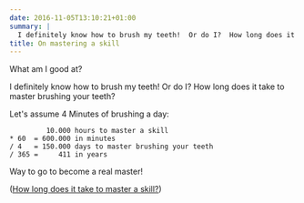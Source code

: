 ```yaml
---
date: 2016-11-05T13:10:21+01:00
summary: |
  I definitely know how to brush my teeth!  Or do I?  How long does it take to master brushing your teeth?
title: On mastering a skill
---
```


What am I good at?

I definitely know how to brush my teeth!  Or do I?  How long does it take to master brushing your teeth?

Let's assume 4 Minutes of brushing a day:

```
         10.000 hours to master a skill
* 60  = 600.000 in minutes
/ 4   = 150.000 days to master brushing your teeth
/ 365 =     411 in years
```

Way to go to become a real master!

([How long does it take to master a skill?](https://www.google.com/search?q=how+long+does+it+take+to+master+a+skill))
